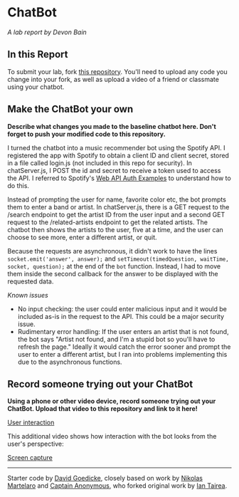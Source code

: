 # ChatBot

*A lab report by Devon Bain*

## In this Report

To submit your lab, fork [this repository](https://github.com/FAR-Lab/IDD-Fa18-Lab6). You'll need to upload any code you change into your fork, as well as upload a video of a friend or classmate using your chatbot.

## Make the ChatBot your own

**Describe what changes you made to the baseline chatbot here. Don't forget to push your modified code to this repository.**

I turned the chatbot into a music recommender bot using the Spotify API. I registered the app with Spotify to obtain a client ID and client secret, stored in a file called login.js (not included in this repo for security). In chatServer.js, I POST the id and secret to receive a token used to access the API. I referred to Spotify's [Web API Auth Examples](https://github.com/spotify/web-api-auth-examples) to understand how to do this.

Instead of prompting the user for name, favorite color etc, the bot prompts them to enter a band or artist. In chatServer.js, there is a GET request to the /search endpoint to get the artist ID from the user input and a second GET request to the /related-artists endpoint to get the related artists. The chatbot then shows the artists to the user, five at a time, and the user can choose to see more, enter a different artist, or quit.

Because the requests are asynchronous, it didn't work to have the lines `socket.emit('answer', answer);` and `setTimeout(timedQuestion, waitTime, socket, question);` at the end of the `bot` function. Instead, I had to move them inside the second callback for the answer to be displayed with the requested data.

*Known issues*

* No input checking: the user could enter malicious input and it would be included as-is in the request to the API. This could be a major security issue.
* Rudimentary error handling: If the user enters an artist that is not found, the bot says "Artist not found, and I'm a stupid bot so you'll have to refresh the page." Ideally it would catch the error sooner and prompt the user to enter a different artist, but I ran into problems implementing this due to the asynchronous functions.


## Record someone trying out your ChatBot

**Using a phone or other video device, record someone trying out your ChatBot. Upload that video to this repository and link to it here!**

[User interaction](https://youtu.be/1MDQKYJLIjM)

This additional video shows how interaction with the bot looks from the user's perspective:

[Screen capture](https://www.youtube.com/watch?v=7U5ECWVFSDM)

---
Starter code by [David Goedicke](mailto:da.goedicke@gmail.com), closely based on work by [Nikolas Martelaro](mailto:nmartelaro@gmail.com) and [Captain Anonymous](https://codepen.io/anon/pen/PEVYXz), who forked original work by [Ian Tairea](https://codepen.io/mrtairea/pen/yJapwv).
